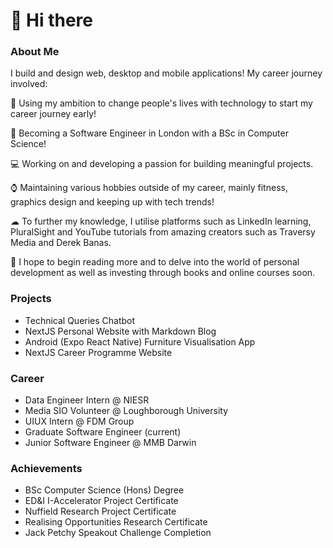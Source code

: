 # 👋 Hi there 


### About Me 
I build and design web, desktop and mobile applications! My career journey involved:

🔎 Using my ambition to change people's lives with technology to start my career journey early!

🎩 Becoming a Software Engineer in London with a BSc in Computer Science!

💻 Working on and developing a passion for building meaningful projects.

⌚ Maintaining various hobbies outside of my career, mainly fitness, graphics design and keeping up with tech trends!

☁ To further my knowledge, I utilise platforms such as LinkedIn learning, PluralSight and YouTube tutorials from amazing creators such as Traversy Media and Derek Banas. 

📖 I hope to begin reading more and to delve into the world of personal development as well as investing through books and online courses soon.

### Projects

- Technical Queries Chatbot
- NextJS Personal Website with Markdown Blog
- Android (Expo React Native) Furniture Visualisation App
- NextJS Career Programme Website

### Career

- Data Engineer Intern @ NIESR
- Media SIO Volunteer @ Loughborough University
- UIUX Intern @ FDM Group
- Graduate Software Engineer (current)
- Junior Software Engineer @ MMB Darwin


### Achievements

- BSc Computer Science (Hons) Degree
- ED&I I-Accelerator Project Certificate
- Nuffield Research Project Certificate
- Realising Opportunities Research Certificate
- Jack Petchy Speakout Challenge Completion


<!-- 

Here are some ideas to get you started:

- 🔭 I’m currently working on ...
- 🌱 I’m currently learning ...
- 👯 I’m looking to collaborate on ...
- 🤔 I’m looking for help with ...
- 💬 Ask me about ...
- 📫 How to reach me: ...
- 😄 Pronouns: ...
- ⚡ Fun fact: ...
-->
